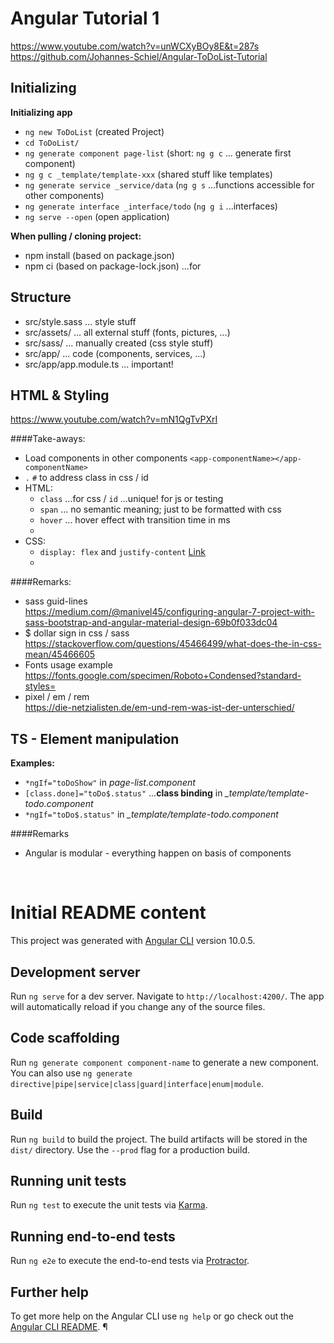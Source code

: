# Angular Tutorial 1
https://www.youtube.com/watch?v=unWCXyBOy8E&t=287s    
https://github.com/Johannes-Schiel/Angular-ToDoList-Tutorial

## Initializing
**Initializing app**
- ```ng new ToDoList```       (created Project)
- ```cd ToDoList/```
- ```ng generate component page-list```   (short: `ng g c` ...  generate first component)
- ```ng g c _template/template-xxx```  (shared stuff like templates)
- ```ng generate service _service/data``` (`ng g s` ...functions accessible for other components)
- ```ng generate interface _interface/todo``` (`ng g i` ...interfaces)
- ```ng serve --open```  (open application)

**When pulling / cloning project:**
- npm install (based on package.json)
- npm ci (based on package-lock.json) ...for 

## Structure
- src/style.sass        ... style stuff
- src/assets/           ... all external stuff (fonts, pictures, ...)
- src/sass/             ... manually created (css style stuff)
- src/app/              ... code (components, services, ...)
- src/app/app.module.ts ... important! 

## HTML & Styling
https://www.youtube.com/watch?v=mN1QgTvPXrI

####Take-aways:
- Load components in other components `<app-componentName></app-componentName>` 
- `.` `#` to address class in css / id 
- HTML:    
    - `class` ...for css / `id` ...unique! for js or testing
    - `span` ... no semantic meaning; just to be formatted with css 
    - `hover` ... hover effect with transition time in ms
    - 
- CSS:    
    - `display: flex` and `justify-content` 
    [Link](https://developer.mozilla.org/en-US/docs/Web/CSS/CSS_Flexible_Box_Layout)    
    - 
    
####Remarks:

- sass guid-lines   
    https://medium.com/@manivel45/configuring-angular-7-project-with-sass-bootstrap-and-angular-material-design-69b0f033dc04
- $ dollar sign in css / sass   
    https://stackoverflow.com/questions/45466499/what-does-the-in-css-mean/45466605
- Fonts usage example      
    https://fonts.google.com/specimen/Roboto+Condensed?standard-styles=
- pixel / em / rem    
    https://die-netzialisten.de/em-und-rem-was-ist-der-unterschied/

## TS - Element manipulation

**Examples:** 
 - `*ngIf="toDoShow"` in *page-list.component*
 - `[class.done]="toDo$.status"` ...**class binding** in *_template/template-todo.component*
 - `*ngIf="toDo$.status"` in *_template/template-todo.component*
 
 
 ####Remarks
 - Angular is modular - everything happen on basis of components
 
    
<br>    

# Initial README content

This project was generated with [Angular CLI](https://github.com/angular/angular-cli) version 10.0.5.

## Development server

Run `ng serve` for a dev server. Navigate to `http://localhost:4200/`. The app will automatically reload if you change any of the source files.

## Code scaffolding

Run `ng generate component component-name` to generate a new component. You can also use `ng generate directive|pipe|service|class|guard|interface|enum|module`.

## Build

Run `ng build` to build the project. The build artifacts will be stored in the `dist/` directory. Use the `--prod` flag for a production build.

## Running unit tests

Run `ng test` to execute the unit tests via [Karma](https://karma-runner.github.io).

## Running end-to-end tests

Run `ng e2e` to execute the end-to-end tests via [Protractor](http://www.protractortest.org/).

## Further help

To get more help on the Angular CLI use `ng help` or go check out the [Angular CLI README](https://github.com/angular/angular-cli/blob/master/README.md).
¶
